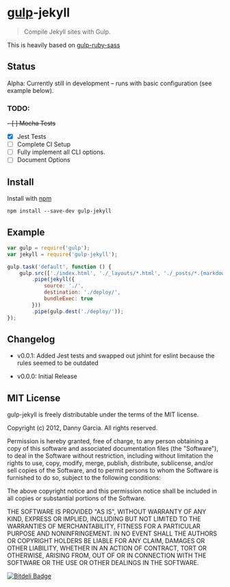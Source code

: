 # [gulp](https://github.com/wearefractal/gulp)-jekyll

> Compile Jekyll sites with Gulp.

This is heavily based on [gulp-ruby-sass](https://github.com/sindresorhus/gulp-ruby-sass)

## Status

Alpha: Currently still in development – runs with basic configuration (see example below).

### TODO:

~~- [ ] Mocha Tests~~
- [X] Jest Tests
- [ ] Complete CI Setup
- [ ] Fully implement all CLI options.
- [ ] Document Options

## Install

Install with [npm](https://npmjs.org/package/gulp-jekyll)

```
npm install --save-dev gulp-jekyll
```

## Example

```js
var gulp = require('gulp');
var jekyll = require('gulp-jekyll');

gulp.task('default', function () {
	gulp.src(['./index.html', './_layouts/*.html', './_posts/*.{markdown,md}'])
		.pipe(jekyll({
			source: './',
			destination: './deploy/',
			bundleExec: true
		}))
		.pipe(gulp.dest('./deploy/'));
});
```
## Changelog

- v0.0.1: Added Jest tests and swapped out jshint for eslint because the rules seemed to be outdated

- v0.0.0: Initial Release

## MIT License

gulp-jekyll is freely distributable under the terms of the MIT license.

Copyright (c) 2012, Danny Garcia. All rights reserved.

Permission is hereby granted, free of charge, to any person obtaining a copy of this software and associated documentation
files (the "Software"), to deal in the Software without restriction, including without limitation the rights to use,
copy, modify, merge, publish, distribute, sublicense, and/or sell copies of the Software, and to permit persons to whom the Software is furnished to do so, subject to the following conditions:

The above copyright notice and this permission notice shall be included in all copies or substantial portions of the Software.

THE SOFTWARE IS PROVIDED "AS IS", WITHOUT WARRANTY OF ANY KIND, EXPRESS OR IMPLIED, INCLUDING BUT NOT LIMITED TO THE WARRANTIES OF MERCHANTABILITY, FITNESS FOR A PARTICULAR PURPOSE AND NONINFRINGEMENT. IN NO EVENT SHALL THE AUTHORS OR COPYRIGHT HOLDERS BE LIABLE FOR ANY CLAIM, DAMAGES OR OTHER LIABILITY, WHETHER IN AN ACTION OF CONTRACT, TORT OR OTHERWISE, ARISING FROM, OUT OF OR IN CONNECTION WITH THE SOFTWARE OR THE USE OR OTHER DEALINGS IN THE SOFTWARE.

[![Bitdeli Badge](https://d2weczhvl823v0.cloudfront.net/dannygarcia/gulp-jekyll/trend.png)](https://bitdeli.com/free "Bitdeli Badge")
